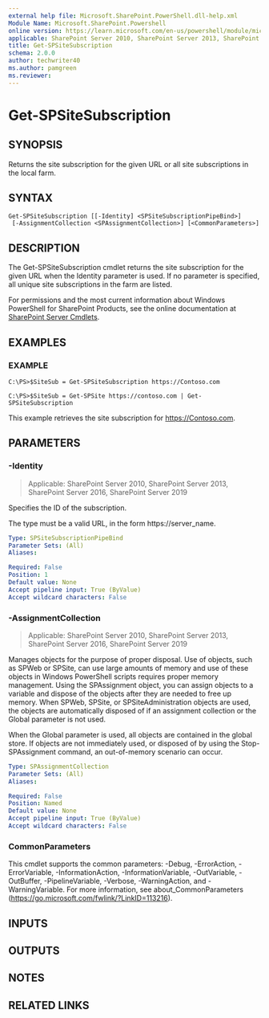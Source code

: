 ```yaml
---
external help file: Microsoft.SharePoint.PowerShell.dll-help.xml
Module Name: Microsoft.SharePoint.Powershell
online version: https://learn.microsoft.com/en-us/powershell/module/microsoft.sharepoint.powershell/get-spsitesubscription
applicable: SharePoint Server 2010, SharePoint Server 2013, SharePoint Server 2016, SharePoint Server 2019
title: Get-SPSiteSubscription
schema: 2.0.0
author: techwriter40
ms.author: pamgreen
ms.reviewer:
---
```


# Get-SPSiteSubscription

## SYNOPSIS

Returns the site subscription for the given URL or all site subscriptions in the local farm.


## SYNTAX

```
Get-SPSiteSubscription [[-Identity] <SPSiteSubscriptionPipeBind>]
 [-AssignmentCollection <SPAssignmentCollection>] [<CommonParameters>]
```

## DESCRIPTION
The Get-SPSiteSubscription cmdlet returns the site subscription for the given URL when the Identity parameter is used.
If no parameter is specified, all unique site subscriptions in the farm are listed.

For permissions and the most current information about Windows PowerShell for SharePoint Products, see the online documentation at [SharePoint Server Cmdlets](https://learn.microsoft.com/powershell/sharepoint/sharepoint-server/sharepoint-server-cmdlets).

## EXAMPLES

### EXAMPLE
```
C:\PS>$SiteSub = Get-SPSiteSubscription https://Contoso.com

C:\PS>$SiteSub = Get-SPSite https://contoso.com | Get-SPSiteSubscription
```

This example retrieves the site subscription for https://Contoso.com.

## PARAMETERS

### -Identity

> Applicable: SharePoint Server 2010, SharePoint Server 2013, SharePoint Server 2016, SharePoint Server 2019

Specifies the ID of the subscription.

The type must be a valid URL, in the form https://server_name.

```yaml
Type: SPSiteSubscriptionPipeBind
Parameter Sets: (All)
Aliases:

Required: False
Position: 1
Default value: None
Accept pipeline input: True (ByValue)
Accept wildcard characters: False
```

### -AssignmentCollection

> Applicable: SharePoint Server 2010, SharePoint Server 2013, SharePoint Server 2016, SharePoint Server 2019

Manages objects for the purpose of proper disposal.
Use of objects, such as SPWeb or SPSite, can use large amounts of memory and use of these objects in Windows PowerShell scripts requires proper memory management.
Using the SPAssignment object, you can assign objects to a variable and dispose of the objects after they are needed to free up memory.
When SPWeb, SPSite, or SPSiteAdministration objects are used, the objects are automatically disposed of if an assignment collection or the Global parameter is not used.

When the Global parameter is used, all objects are contained in the global store.
If objects are not immediately used, or disposed of by using the Stop-SPAssignment command, an out-of-memory scenario can occur.

```yaml
Type: SPAssignmentCollection
Parameter Sets: (All)
Aliases:

Required: False
Position: Named
Default value: None
Accept pipeline input: True (ByValue)
Accept wildcard characters: False
```

### CommonParameters
This cmdlet supports the common parameters: -Debug, -ErrorAction, -ErrorVariable, -InformationAction, -InformationVariable, -OutVariable, -OutBuffer, -PipelineVariable, -Verbose, -WarningAction, and -WarningVariable. For more information, see about_CommonParameters (https://go.microsoft.com/fwlink/?LinkID=113216).

## INPUTS

## OUTPUTS

## NOTES

## RELATED LINKS
